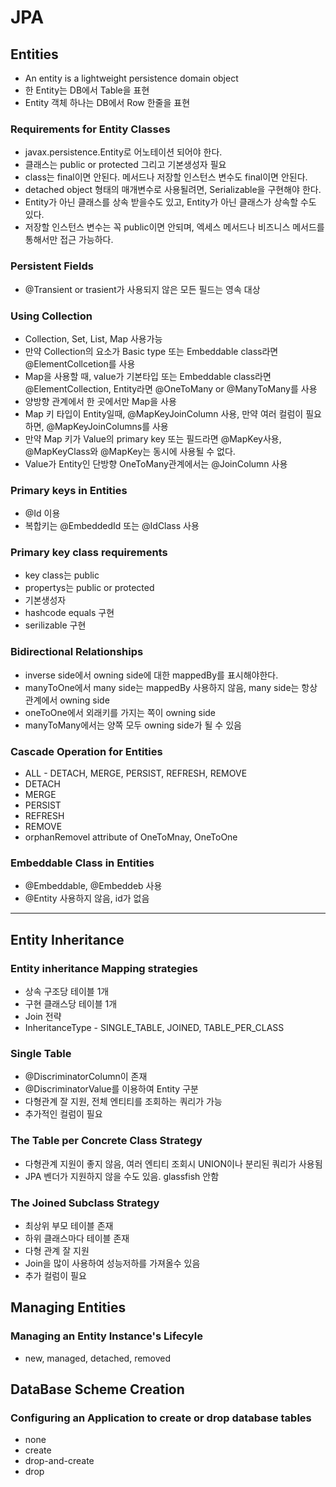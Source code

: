 # JPA

## Entities
* An entity is a lightweight persistence domain object
* 한 Entity는 DB에서 Table을 표현
* Entity 객체 하나는 DB에서 Row 한줄을 표현

### Requirements for Entity Classes
* javax.persistence.Entity로 어노테이션 되어야 한다.
* 클래스는 public or protected 그리고 기본생성자 필요
* class는 final이면 안된다. 메서드나 저장할 인스턴스 변수도 final이면 안된다.
* detached object 형태의 매개변수로 사용될려면, Serializable을 구현해야 한다.
* Entity가 아닌 클래스를 상속 받을수도 있고, Entity가 아닌 클래스가 상속할 수도 있다.
* 저장할 인스턴스 변수는 꼭 public이면 안되며, 엑세스 메서드나 비즈니스 메서드를 통해서만 접근 가능하다.

### Persistent Fields
* @Transient or trasient가 사용되지 않은 모든 필드는 영속 대상

### Using Collection
* Collection, Set, List, Map 사용가능
* 만약 Collection의 요소가 Basic type 또는 Embeddable class라면 @ElementCollcetion를 사용
* Map을 사용할 때, value가 기본타입 또는 Embeddable class라면 @ElementCollection, Entity라면 @OneToMany or @ManyToMany를 사용
* 양방향 관계에서 한 곳에서만 Map을 사용
* Map 키 타입이 Entity일때, @MapKeyJoinColumn 사용, 만약 여러 컬럼이 필요하면, @MapKeyJoinColumns를 사용
* 만약 Map 키가 Value의 primary key 또는 필드라면 @MapKey사용, @MapKeyClass와 @MapKey는 동시에 사용될 수 없다.
* Value가 Entity인 단방향 OneToMany관계에서는 @JoinColumn 사용

### Primary keys in Entities
* @Id 이용
* 복합키는 @EmbeddedId 또는 @IdClass 사용

### Primary key class requirements
* key class는 public
* propertys는 public or protected
* 기본생성자
* hashcode equals 구현
* serilizable 구현

### Bidirectional Relationships
* inverse side에서 owning side에 대한 mappedBy를 표시해야한다.
* manyToOne에서 many side는 mappedBy 사용하지 않음, many side는 항상 관계에서 owning side
* oneToOne에서 외래키를 가지는 쪽이 owning side
* manyToMany에서는 양쪽 모두 owning side가 될 수 있음

### Cascade Operation for Entities
* ALL - DETACH, MERGE, PERSIST, REFRESH, REMOVE
* DETACH
* MERGE
* PERSIST
* REFRESH
* REMOVE
* orphanRemovel attribute of OneToMnay, OneToOne

### Embeddable Class in Entities
* @Embeddable, @Embeddeb 사용
* @Entity 사용하지 않음, id가 없음


-----------------------

## Entity Inheritance
### Entity inheritance Mapping strategies
* 상속 구조당 테이블 1개
* 구현 클래스당 테이블 1개
* Join 전략
* InheritanceType - SINGLE\_TABLE, JOINED, TABLE\_PER\_CLASS

### Single Table
* @DiscriminatorColumn이 존재
* @DiscriminatorValue를 이용하여 Entity 구분
* 다형관계 잘 지원, 전체 엔티티를 조회하는 쿼리가 가능
* 추가적인 컬럼이 필요

### The Table per Concrete Class Strategy
* 다형관계 지원이 좋지 않음, 여러 엔티티 조회시 UNION이나 분리된 쿼리가 사용됨
* JPA 벤더가 지원하지 않을 수도 있음. glassfish 안함

### The Joined Subclass Strategy
* 최상위 부모 테이블 존재
* 하위 클래스마다 테이블 존재
* 다형 관계 잘 지원
* Join을 많이 사용하여 성능저하를 가져올수 있음
* 추가 컬럼이 필요

## Managing Entities
### Managing an Entity Instance's Lifecyle
* new, managed, detached, removed

## DataBase Scheme Creation
### Configuring an Application to create or drop database tables
* none
* create
* drop-and-create
* drop